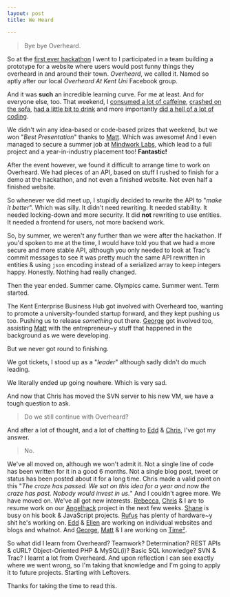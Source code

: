 ```yaml
---
layout: post
title: We Heard

---
```


> Bye bye Overheard.

So at the [first ever hackathon][hackathonlondon] I went to I participated in a team building a prototype for a website where users would post funny things they overheard in and around their town. *Overheard*, we called it. Named so aptly after our local *Overheard At Kent Uni* Facebook group.

And it was **such** an incredible learning curve. For me at least. And for everyone else, too. That weekend, I [consumed a lot of caffeine][photo-redbull], [crashed on the sofa][photo-sofa], [had a little bit to drink][photo-beer] and more importantly [did a hell of a lot of coding][photo-atwork].

We didn't win any idea-based or code-based prizes that weekend, but we won "*Best Presentation*" thanks to [Matt][house]. Which was awesome! And I even managed to secure a summer job at [Mindwork Labs][mindworklabs], which lead to a full project and a year-in-industry placement too! **Fantastic!**

After the event however, we found it difficult to arrange time to work on Overheard. We had pieces of an API, based on stuff I rushed to finish for a demo at the hackathon, and not even a finished website. Not even half a finished website.

So whenever we did meet up, I stupidly decided to rewrite the API to "*make it better*". Which was silly. It didn't need rewriting. It needed stability. It needed locking-down and more security. It did **not** rewriting to use entities. It needed a frontend for users, not more backend work.

So, by summer, we weren't any further than we were after the hackathon. If you'd spoken to me at the time, I would have told you that we had a more secure and more stable API, although you only needed to look at Trac's commit messages to see it was pretty much the same API rewritten in entities & using `json` encoding instead of a serialized array to keep integers happy. Honestly. Nothing had really changed.

Then the year ended. Summer came. Olympics came. Summer went. Term started.

The Kent Enterprise Business Hub got involved with Overheard too, wanting to promote a university-founded startup forward, and they kept pushing us too. Pushing us to release *something* out there. [George][george] got involved too, assisting [Matt][house] with the entrepreneur~y stuff that happened in the background as we were developing.

But we never got round to finishing.

We got tickets, I stood up as a "*leader*" although sadly didn't do much leading.

We literally ended up going nowhere. Which is very sad.

And now that Chris has moved the SVN server to his new VM, we have a tough question to ask.

> Do we still continue with Overheard?

And after a lot of thought, and a lot of chatting to [Edd][edd] & [Chris][chris], I've got my answer.

> No.

We've all moved on, although we won't admit it. Not a single line of code has been written for it in a good 6 months. Not a single blog post, tweet or status has been posted about it for a long time. Chris made a valid point on this "*The craze has passed. We sat on this idea for a year and now the craze has past. Nobody would invest in us.*" And I couldn't agree more. We have moved on. We've all got new interests. [Rebecca][rebecca], [Chris] & I are to resume work on our [Angelhack][angelhack] project in the next few weeks. [Shane][shane] is busy on his book & JavaScript projects. [Rufus][rufus] has plenty of hardware~y shit he's working on. [Edd][edd] & [Ellen][ellen] are working on individual websites and blogs and whatnot. And [George][george], [Matt][house] & I are working on [Time&sup2;][time].

So what did I learn from Overheard? Teamwork? Determination? REST APIs & cURL? Object-Oriented PHP & MySQL(i)? Basic SQL knowledge? SVN & Trac? I learnt a lot from Overheard. And upon reflection I can see exactly where we went wrong, so I'm taking that knowledge and I'm going to apply it to future projects. Starting with Leftovers.

Thanks for taking the time to read this.

[angelhack]: http://code.withportals.com/2012/11/angelhack
[chris]: http://djpc.org.uk
[edd]: http://edwardolivergreer.me.uk
[ellen]: http://ellenhanns.com
[george]: http://georgejohnston.me
[hackathonlondon]: http://hackathonlondon.com
[house]: http://twitter.com/matt_house
[mindworklabs]: http://mindworklabs.com
[photo-atwork]: http://25.media.tumblr.com/tumblr_m1dbnyF0jE1rrfjzuo1_1280.png
[photo-beer]: http://24.media.tumblr.com/tumblr_m1f4m3R9cA1rrfjzuo1_1280.png
[photo-redbull]: http://25.media.tumblr.com/tumblr_m1g3u3KIZu1rrfjzuo1_1280.png
[photo-sofa]: http://25.media.tumblr.com/tumblr_m1fnxpJUGH1rrfjzuo1_1280.png
[rebecca]: http://rgarnold.co.uk
[rufus]: http://rufushonour.net
[shane]: http://shanehudson.net
[time]: http://timesq.me